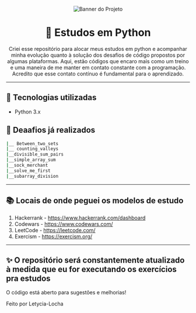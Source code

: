<!-- Banner ou imagem do projeto -->
<p align="center">
  <img src="https://img.freepik.com/vetores-gratis/sala-de-jogadores-com-joysticks-de-estacao-de-jogo-de-tela-de-tv_107791-15374.jpg?t=st=1744383691~exp=1744387291~hmac=bb13161b0e78e8f9eb013334aa66aad9955cca25a65aab2082dc01ace8cbdba2&w=1380" alt="Banner do Projeto">
</p>

<h1 align="center">🧠 Estudos em Python</h1>

<p align="center">
  Criei esse repositório para alocar meus estudos em python e acompanhar minha evolução quanto à solução dos desafios de código propostos por algumas plataformas. Aqui, estão códigos que encaro mais como um treino e uma maneira de me manter em contato constante com a programação. Acredito que esse contato contínuo é fundamental para o aprendizado. 
</p>

---

## 🚀 Tecnologias utilizadas

- Python 3.x


## 📂 Deaafios já realizados

```bash
|__ Between_two_sets
|__ counting_valleys
|__divisible_sum_pairs
|__simple_array_sum
|__sock_merchant
|__solve_me_first
|__subarray_division
```
---

## 📚 Locais de onde peguei os modelos de estudo

1. Hackerrank - https://www.hackerrank.com/dashboard
2. Codewars - https://www.codewars.com/
3. LeetCode - https://leetcode.com/
4. Exercism - https://exercism.org/

---
## ✨ O repositório será constantemente atualizado à medida que eu for executando os exercícios pra estudos

O código está aberto para sugestões e melhorias!

Feito por Letycia-Locha 


